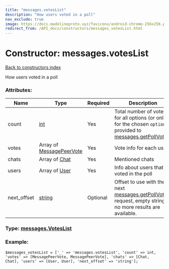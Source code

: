 ```yaml
---
title: "messages.votesList"
description: "How users voted in a poll"
nav_exclude: true
image: https://docs.madelineproto.xyz/favicons/android-chrome-256x256.png
redirect_from: /API_docs/constructors/messages_votesList.html
---
```

# Constructor: messages.votesList  
[Back to constructors index](/API_docs/constructors/index.html)



How users voted in a poll

### Attributes:

| Name     |    Type       | Required | Description |
|----------|---------------|----------|-------------|
|count|[int](/API_docs/types/int.html) | Yes|Total number of votes for all options (or only for the chosen `option`, if provided to [messages.getPollVotes](../methods/messages.getPollVotes.html))|
|votes|Array of [MessagePeerVote](/API_docs/types/MessagePeerVote.html) | Yes|Vote info for each user|
|chats|Array of [Chat](/API_docs/types/Chat.html) | Yes|Mentioned chats|
|users|Array of [User](/API_docs/types/User.html) | Yes|Info about users that voted in the poll|
|next\_offset|[string](/API_docs/types/string.html) | Optional|Offset to use with the next [messages.getPollVotes](../methods/messages.getPollVotes.html) request, empty string if no more results are available.|



### Type: [messages.VotesList](/API_docs/types/messages.VotesList.html)


### Example:

```
$messages_votesList = ['_' => 'messages.votesList', 'count' => int, 'votes' => [MessagePeerVote, MessagePeerVote], 'chats' => [Chat, Chat], 'users' => [User, User], 'next_offset' => 'string'];
```  
